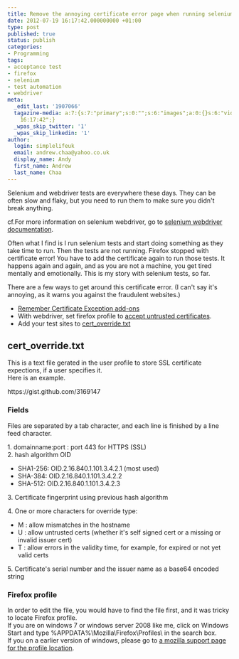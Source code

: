 ```yaml
---
title: Remove the annoying certificate error page when running selenium tests
date: 2012-07-19 16:17:42.000000000 +01:00
type: post
published: true
status: publish
categories:
- Programming
tags:
- acceptance test
- firefox
- selenium
- test automation
- webdriver
meta:
  _edit_last: '1907066'
  tagazine-media: a:7:{s:7:"primary";s:0:"";s:6:"images";a:0:{}s:6:"videos";a:0:{}s:11:"image_count";s:1:"0";s:6:"author";s:7:"1907066";s:7:"blog_id";s:7:"1833431";s:9:"mod_stamp";s:19:"2012-07-19
    16:17:42";}
  _wpas_skip_twitter: '1'
  _wpas_skip_linkedin: '1'
author:
  login: simplelifeuk
  email: andrew.chaa@yahoo.co.uk
  display_name: Andy
  first_name: Andrew
  last_name: Chaa
---
```

<p>Selenium and webdriver tests are everywhere these days. They can be often slow and flaky, but you need to run them to make sure you didn't break anything.</p>
<p>cf.For more information on selenium webdriver, go to <a href="http://seleniumhq.org/docs/03_webdriver.html">selenium webdriver documentation</a>.</p>
<p>Often what I find is I run selenium tests and start doing something as they take time to run. Then the tests are not running. Firefox stopped with certificate error! You have to add the certificate again to run those tests. It happens again and again, and as you are not a machine, you get tired mentally and emotionally. This is my story with selenium tests, so far.</p>
<p>There are a few ways to get around this certificate error. (I can't say it's annoying, as it warns you against the fraudulent websites.)</p>
<ul>
<li><a href="https://addons.mozilla.org/en-US/firefox/addon/remember-certificate-exception/">Remember Certificate Exception add-ons</a></li>
<li>With webdriver, set firefox profile to <a href="http://code.google.com/p/selenium/issues/detail?id=3767">accept untrusted certificates</a>.</li>
<li>Add your test sites to <a href="https://developer.mozilla.org/En/Cert_override.txt">cert_override.txt</a></li>
</ul>
<h2>cert_override.txt</h2>
<p>
This is a text file gerated in the user profile to store SSL certificate expections, if a user specifies it.<br />
Here is an example.</p>
<p>https://gist.github.com/3169147</p>
<h3>Fields</h3>
<p>Files are separated by a tab character, and each line is finished by a line feed character.</p>
<p>1. domainname:port : port 443 for HTTPS (SSL)<br />
2. hash algorithm OID</p>
<ul>
<li>SHA1-256: OID.2.16.840.1.101.3.4.2.1 (most used)</li>
<li>SHA-384: OID.2.16.840.1.101.3.4.2.2</li>
<li>SHA-512: OID.2.16.840.1.101.3.4.2.3</li>
</ul>
<p>3. Certificate fingerprint using previous hash algorithm</p>
<p>4. One or more characters for override type:</p>
<ul>
<li>M : allow mismatches in the hostname</li>
<li>U : allow untrusted certs (whether it's self signed cert or a missing or invalid issuer cert)</li>
<li>T : allow errors in the validity time, for example, for expired or not yet valid certs</li>
</ul>
<p>5. Certificate's serial number and the issuer name as a base64 encoded string</p>
<h3>Firefox profile</h3>
<p>In order to edit the file, you would have to find the file first, and it was tricky to locate Firefox profile.<br />
If you are on windows 7 or windows server 2008 like me, click on Windows Start and type %APPDATA%\Mozilla\Firefox\Profiles\ in the search box.<br />
If you on a earlier version of windows, please go to <a href="http://support.mozilla.org/en-US/kb/profiles-where-firefox-stores-user-data">a mozilla support page for the profile location</a>.</p>
